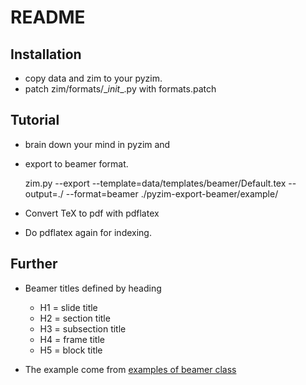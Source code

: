 README
======

Installation
------------
* copy data and zim to your pyzim.
* patch zim/formats/\__init__.py with formats.patch

Tutorial
--------
- brain down your mind in pyzim and 
- export to beamer format.

    zim.py --export --template=data/templates/beamer/Default.tex --output=./ --format=beamer ./pyzim-export-beamer/example/

- Convert TeX to pdf with pdflatex
- Do pdflatex again for indexing. 

Further
------
* Beamer titles defined by heading
    * H1 = slide title
    * H2 = section title
    * H3 = subsection title
    * H4 = frame title
    * H5 = block title

* The example come from [examples of beamer class](http://goo.gl/5OEYfU)
